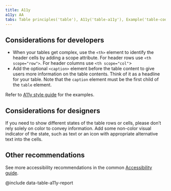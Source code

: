```yaml
---
title: A11y
a11y: AA
tabs: Table principles('table'), A11y('table-a11y'), Example('table-code')
---
```


## Considerations for developers

- When your tables get complex, use the `<th>` element to identify the header cells by adding a scope attribute. For header rows use `<th scope="row">`. For header columns use `<th scope="col"`>
- Add the optional `<caption>` element before the table content to give users more information on the table contents. Think of it as a headline for your table. Note that the `caption` element must be the first child of the `table` element.

Refer to [A11y style guide](https://a11y-style-guide.com/style-guide/section-structure.html#kssref-structure-tables) for the examples.

## Considerations for designers

If you need to show different states of the table rows or cells, please don’t rely solely on color to convey information. Add some non-color visual indicator of the state, such as text or an icon with appropriate alternative text into the cells.

## Other recommendations

See more accessibility recommendations in the common [Accessibility guide](/core-principles/a11y/a11y).

@include data-table-a11y-report
